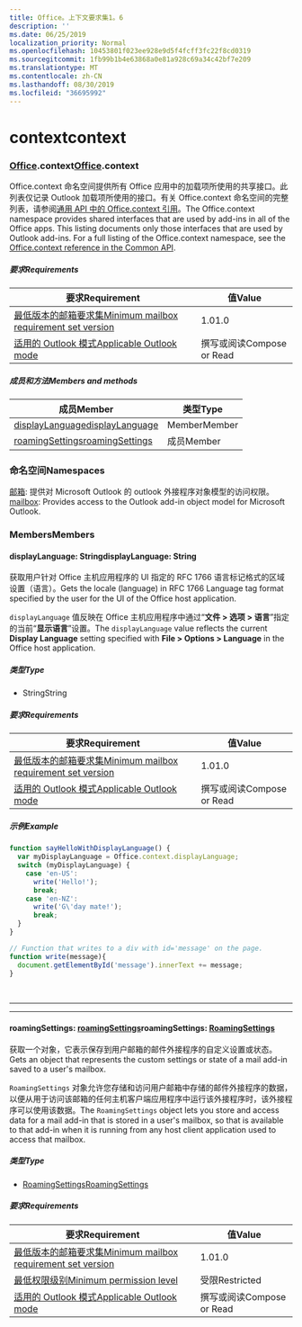```yaml
---
title: Office。上下文要求集1。6
description: ''
ms.date: 06/25/2019
localization_priority: Normal
ms.openlocfilehash: 10453801f023ee928e9d5f4fcff3fc22f8cd0319
ms.sourcegitcommit: 1fb99b1b4e63868a0e81a928c69a34c42bf7e209
ms.translationtype: MT
ms.contentlocale: zh-CN
ms.lasthandoff: 08/30/2019
ms.locfileid: "36695992"
---
```

# <a name="context"></a><span data-ttu-id="38f18-102">context</span><span class="sxs-lookup"><span data-stu-id="38f18-102">context</span></span>

### <a name="officeofficemdcontext"></a><span data-ttu-id="38f18-103">[Office](Office.md).context</span><span class="sxs-lookup"><span data-stu-id="38f18-103">[Office](Office.md).context</span></span>

<span data-ttu-id="38f18-p101">Office.context 命名空间提供所有 Office 应用中的加载项所使用的共享接口。此列表仅记录 Outlook 加载项所使用的接口。有关 Office.context 命名空间的完整列表，请参阅[通用 API 中的 Office.context 引用](/javascript/api/office/office.context)。</span><span class="sxs-lookup"><span data-stu-id="38f18-p101">The Office.context namespace provides shared interfaces that are used by add-ins in all of the Office apps. This listing documents only those interfaces that are used by Outlook add-ins. For a full listing of the Office.context namespace, see the [Office.context reference in the Common API](/javascript/api/office/office.context).</span></span>

##### <a name="requirements"></a><span data-ttu-id="38f18-106">要求</span><span class="sxs-lookup"><span data-stu-id="38f18-106">Requirements</span></span>

|<span data-ttu-id="38f18-107">要求</span><span class="sxs-lookup"><span data-stu-id="38f18-107">Requirement</span></span>| <span data-ttu-id="38f18-108">值</span><span class="sxs-lookup"><span data-stu-id="38f18-108">Value</span></span>|
|---|---|
|[<span data-ttu-id="38f18-109">最低版本的邮箱要求集</span><span class="sxs-lookup"><span data-stu-id="38f18-109">Minimum mailbox requirement set version</span></span>](/office/dev/add-ins/reference/requirement-sets/outlook-api-requirement-sets)| <span data-ttu-id="38f18-110">1.0</span><span class="sxs-lookup"><span data-stu-id="38f18-110">1.0</span></span>|
|[<span data-ttu-id="38f18-111">适用的 Outlook 模式</span><span class="sxs-lookup"><span data-stu-id="38f18-111">Applicable Outlook mode</span></span>](/outlook/add-ins/#extension-points)| <span data-ttu-id="38f18-112">撰写或阅读</span><span class="sxs-lookup"><span data-stu-id="38f18-112">Compose or Read</span></span>|

##### <a name="members-and-methods"></a><span data-ttu-id="38f18-113">成员和方法</span><span class="sxs-lookup"><span data-stu-id="38f18-113">Members and methods</span></span>

| <span data-ttu-id="38f18-114">成员</span><span class="sxs-lookup"><span data-stu-id="38f18-114">Member</span></span> | <span data-ttu-id="38f18-115">类型</span><span class="sxs-lookup"><span data-stu-id="38f18-115">Type</span></span> |
|--------|------|
| [<span data-ttu-id="38f18-116">displayLanguage</span><span class="sxs-lookup"><span data-stu-id="38f18-116">displayLanguage</span></span>](#displaylanguage-string) | <span data-ttu-id="38f18-117">Member</span><span class="sxs-lookup"><span data-stu-id="38f18-117">Member</span></span> |
| [<span data-ttu-id="38f18-118">roamingSettings</span><span class="sxs-lookup"><span data-stu-id="38f18-118">roamingSettings</span></span>](#roamingsettings-roamingsettings) | <span data-ttu-id="38f18-119">成员</span><span class="sxs-lookup"><span data-stu-id="38f18-119">Member</span></span> |

### <a name="namespaces"></a><span data-ttu-id="38f18-120">命名空间</span><span class="sxs-lookup"><span data-stu-id="38f18-120">Namespaces</span></span>

<span data-ttu-id="38f18-121">[邮箱](office.context.mailbox.md): 提供对 Microsoft Outlook 的 outlook 外接程序对象模型的访问权限。</span><span class="sxs-lookup"><span data-stu-id="38f18-121">[mailbox](office.context.mailbox.md): Provides access to the Outlook add-in object model for Microsoft Outlook.</span></span>

### <a name="members"></a><span data-ttu-id="38f18-122">Members</span><span class="sxs-lookup"><span data-stu-id="38f18-122">Members</span></span>

#### <a name="displaylanguage-string"></a><span data-ttu-id="38f18-123">displayLanguage: String</span><span class="sxs-lookup"><span data-stu-id="38f18-123">displayLanguage: String</span></span>

<span data-ttu-id="38f18-124">获取用户针对 Office 主机应用程序的 UI 指定的 RFC 1766 语言标记格式的区域设置（语言）。</span><span class="sxs-lookup"><span data-stu-id="38f18-124">Gets the locale (language) in RFC 1766 Language tag format specified by the user for the UI of the Office host application.</span></span>

<span data-ttu-id="38f18-125">`displayLanguage` 值反映在 Office 主机应用程序中通过“**文件 > 选项 > 语言**”指定的当前“**显示语言**”设置。</span><span class="sxs-lookup"><span data-stu-id="38f18-125">The `displayLanguage` value reflects the current **Display Language** setting specified with **File > Options > Language** in the Office host application.</span></span>

##### <a name="type"></a><span data-ttu-id="38f18-126">类型</span><span class="sxs-lookup"><span data-stu-id="38f18-126">Type</span></span>

*   <span data-ttu-id="38f18-127">String</span><span class="sxs-lookup"><span data-stu-id="38f18-127">String</span></span>

##### <a name="requirements"></a><span data-ttu-id="38f18-128">要求</span><span class="sxs-lookup"><span data-stu-id="38f18-128">Requirements</span></span>

|<span data-ttu-id="38f18-129">要求</span><span class="sxs-lookup"><span data-stu-id="38f18-129">Requirement</span></span>| <span data-ttu-id="38f18-130">值</span><span class="sxs-lookup"><span data-stu-id="38f18-130">Value</span></span>|
|---|---|
|[<span data-ttu-id="38f18-131">最低版本的邮箱要求集</span><span class="sxs-lookup"><span data-stu-id="38f18-131">Minimum mailbox requirement set version</span></span>](/office/dev/add-ins/reference/requirement-sets/outlook-api-requirement-sets)| <span data-ttu-id="38f18-132">1.0</span><span class="sxs-lookup"><span data-stu-id="38f18-132">1.0</span></span>|
|[<span data-ttu-id="38f18-133">适用的 Outlook 模式</span><span class="sxs-lookup"><span data-stu-id="38f18-133">Applicable Outlook mode</span></span>](/outlook/add-ins/#extension-points)| <span data-ttu-id="38f18-134">撰写或阅读</span><span class="sxs-lookup"><span data-stu-id="38f18-134">Compose or Read</span></span>|

##### <a name="example"></a><span data-ttu-id="38f18-135">示例</span><span class="sxs-lookup"><span data-stu-id="38f18-135">Example</span></span>

```js
function sayHelloWithDisplayLanguage() {
  var myDisplayLanguage = Office.context.displayLanguage;
  switch (myDisplayLanguage) {
    case 'en-US':
      write('Hello!');
      break;
    case 'en-NZ':
      write('G\'day mate!');
      break;
  }
}

// Function that writes to a div with id='message' on the page.
function write(message){
  document.getElementById('message').innerText += message;
}
```

<br>

---
---

#### <a name="roamingsettings-roamingsettingsjavascriptapioutlookofficeroamingsettingsviewoutlook-js-16"></a><span data-ttu-id="38f18-136">roamingSettings: [roamingSettings](/javascript/api/outlook/office.RoamingSettings?view=outlook-js-1.6)</span><span class="sxs-lookup"><span data-stu-id="38f18-136">roamingSettings: [RoamingSettings](/javascript/api/outlook/office.RoamingSettings?view=outlook-js-1.6)</span></span>

<span data-ttu-id="38f18-137">获取一个对象，它表示保存到用户邮箱的邮件外接程序的自定义设置或状态。</span><span class="sxs-lookup"><span data-stu-id="38f18-137">Gets an object that represents the custom settings or state of a mail add-in saved to a user's mailbox.</span></span>

<span data-ttu-id="38f18-138">`RoamingSettings` 对象允许您存储和访问用户邮箱中存储的邮件外接程序的数据，以便从用于访问该邮箱的任何主机客户端应用程序中运行该外接程序时，该外接程序可以使用该数据。</span><span class="sxs-lookup"><span data-stu-id="38f18-138">The `RoamingSettings` object lets you store and access data for a mail add-in that is stored in a user's mailbox, so that is available to that add-in when it is running from any host client application used to access that mailbox.</span></span>

##### <a name="type"></a><span data-ttu-id="38f18-139">类型</span><span class="sxs-lookup"><span data-stu-id="38f18-139">Type</span></span>

*   [<span data-ttu-id="38f18-140">RoamingSettings</span><span class="sxs-lookup"><span data-stu-id="38f18-140">RoamingSettings</span></span>](/javascript/api/outlook/office.RoamingSettings?view=outlook-js-1.6)

##### <a name="requirements"></a><span data-ttu-id="38f18-141">要求</span><span class="sxs-lookup"><span data-stu-id="38f18-141">Requirements</span></span>

|<span data-ttu-id="38f18-142">要求</span><span class="sxs-lookup"><span data-stu-id="38f18-142">Requirement</span></span>| <span data-ttu-id="38f18-143">值</span><span class="sxs-lookup"><span data-stu-id="38f18-143">Value</span></span>|
|---|---|
|[<span data-ttu-id="38f18-144">最低版本的邮箱要求集</span><span class="sxs-lookup"><span data-stu-id="38f18-144">Minimum mailbox requirement set version</span></span>](/office/dev/add-ins/reference/requirement-sets/outlook-api-requirement-sets)| <span data-ttu-id="38f18-145">1.0</span><span class="sxs-lookup"><span data-stu-id="38f18-145">1.0</span></span>|
|[<span data-ttu-id="38f18-146">最低权限级别</span><span class="sxs-lookup"><span data-stu-id="38f18-146">Minimum permission level</span></span>](/outlook/add-ins/understanding-outlook-add-in-permissions)| <span data-ttu-id="38f18-147">受限</span><span class="sxs-lookup"><span data-stu-id="38f18-147">Restricted</span></span>|
|[<span data-ttu-id="38f18-148">适用的 Outlook 模式</span><span class="sxs-lookup"><span data-stu-id="38f18-148">Applicable Outlook mode</span></span>](/outlook/add-ins/#extension-points)| <span data-ttu-id="38f18-149">撰写或阅读</span><span class="sxs-lookup"><span data-stu-id="38f18-149">Compose or Read</span></span>|
